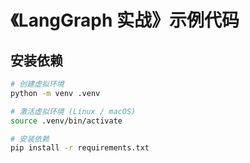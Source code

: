 # 《LangGraph 实战》示例代码

## 安装依赖

```bash
# 创建虚拟环境
python -m venv .venv

# 激活虚拟环境 (Linux / macOS)
source .venv/bin/activate

# 安装依赖
pip install -r requirements.txt